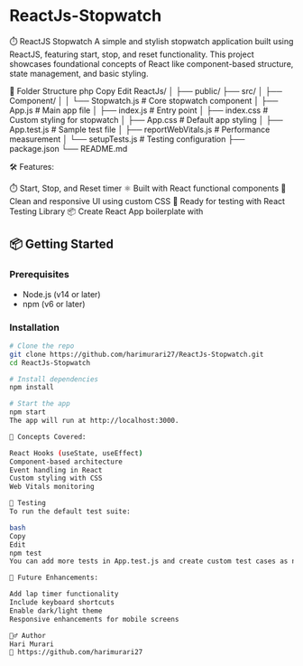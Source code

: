 # ReactJs-Stopwatch
⏱️ ReactJS Stopwatch
A simple and stylish stopwatch application built using ReactJS, featuring start, stop, and reset functionality. This project showcases foundational concepts of React like component-based structure, state management, and basic styling.

📁 Folder Structure
php
Copy
Edit
ReactJs/
│
├── public/
├── src/
│   ├── Component/
│   │   └── Stopwatch.js       # Core stopwatch component
│   ├── App.js                 # Main app file
│   ├── index.js               # Entry point
│   ├── index.css              # Custom styling for stopwatch
│   ├── App.css                # Default app styling
│   ├── App.test.js            # Sample test file
│   ├── reportWebVitals.js     # Performance measurement
│   └── setupTests.js          # Testing configuration
├── package.json
└── README.md

🛠️ Features:

⏱️ Start, Stop, and Reset timer
⚛️ Built with React functional components
💅 Clean and responsive UI using custom CSS
🧪 Ready for testing with React Testing Library
📦 Create React App boilerplate with

## 📦 Getting Started
### Prerequisites

- Node.js (v14 or later)
- npm (v6 or later)

### Installation

```bash
# Clone the repo
git clone https://github.com/harimurari27/ReactJs-Stopwatch.git
cd ReactJs-Stopwatch

# Install dependencies
npm install

# Start the app
npm start
The app will run at http://localhost:3000.

🧠 Concepts Covered:

React Hooks (useState, useEffect)
Component-based architecture
Event handling in React
Custom styling with CSS
Web Vitals monitoring

🧪 Testing
To run the default test suite:

bash
Copy
Edit
npm test
You can add more tests in App.test.js and create custom test cases as needed.

🚧 Future Enhancements:

Add lap timer functionality
Include keyboard shortcuts
Enable dark/light theme
Responsive enhancements for mobile screens

🙋‍♂️ Author
Hari Murari
🔗 https://github.com/harimurari27
